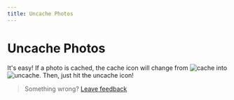 ```yaml
---
title: Uncache Photos
---
```


# Uncache Photos

It's easy! If a photo is cached, the cache icon will change from ![cache] into ![uncache].
Then, just hit the uncache icon!

> Something wrong? [Leave feedback](https://forms.gle/agdyoB9PFfnv8cU1A/)

[cache]: https://raw.githubusercontent.com/zjohnzheng/FindHelp/master/images/cache.png
[uncache]: https://raw.githubusercontent.com/zjohnzheng/FindHelp/master/images/uncache.png

